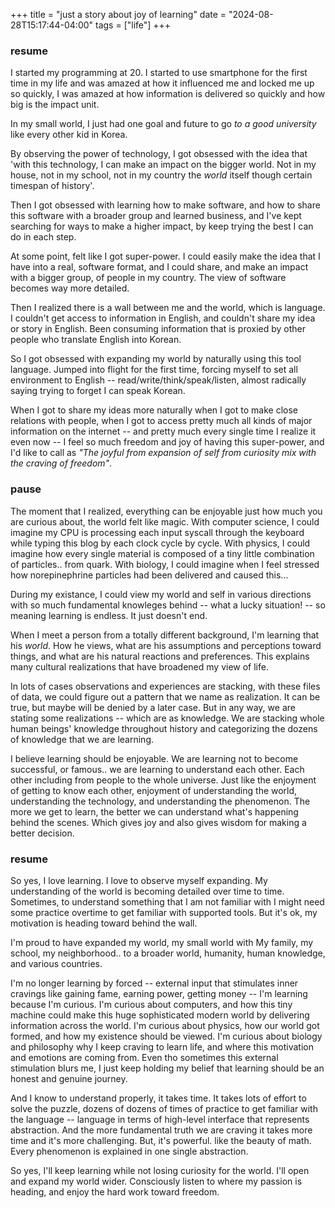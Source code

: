 
+++
title = "just a story about joy of learning"
date = "2024-08-28T15:17:44-04:00"
tags = ["life"]
+++

### resume

I started my programming at 20. I started to use smartphone for the first time in my life and was amazed at how it influenced me and locked me up so quickly, I was amazed at how information is delivered so quickly and how big is the impact unit.

In my small world, I just had one goal and future to go *to a good university* like every other kid in Korea.

By observing the power of technology, I got obsessed with the idea that 'with this technology, I can make an impact on the bigger world. Not in my house, not in my school, not in my country the *world* itself though certain timespan of history'.

Then I got obsessed with learning how to make software, and how to share this software with a broader group and learned business, and I've kept searching for ways to make a higher impact, by keep trying the best I can do in each step.

At some point, felt like I got super-power. I could easily make the idea that I have into a real, software format, and I could share, and make an impact with a bigger group, of people in my country. The view of software becomes way more detailed.

Then I realized there is a wall between me and the world, which is language. I couldn't get access to information in English, and couldn't share my idea or story in English. Been consuming information that is proxied by other people who translate English into Korean.

So I got obsessed with expanding my world by naturally using this tool language. Jumped into flight for the first time, forcing myself to set all environment to English -- read/write/think/speak/listen, almost radically saying trying to forget I can speak Korean.

When I got to share my ideas more naturally when I got to make close relations with people, when I got to access pretty much all kinds of major information on the internet -- and pretty much every single time I realize it even now -- I feel so much freedom and joy of having this super-power, and I'd like to call as *"The joyful from expansion of self from curiosity mix with the craving of freedom"*.

### pause

The moment that I realized, everything can be enjoyable just how much you are curious about, the world felt like magic. With computer science, I could imagine my CPU is processing each input syscall through the keyboard while typing this blog by each clock cycle by cycle. With physics, I could imagine how every single material is composed of a tiny little combination of particles.. from quark. With biology, I could imagine when I feel stressed how norepinephrine particles had been delivered and caused this...

During my existance, I could view my world and self in various directions with so much fundamental knowleges behind -- what a lucky situation! -- so meaning learning is endless. It just doesn't end.

When I meet a person from a totally different background, I'm learning that his *world*. How he views, what are his assumptions and perceptions toward things, and what are his natural reactions and preferences.  This explains many cultural realizations that have broadened my view of life.

In lots of cases observations and experiences are stacking, with these files of data, we could figure out a pattern that we name as realization. It can be true, but maybe will be denied by a later case. But in any way, we are stating some realizations -- which are as knowledge. We are stacking whole human beings' knowledge throughout history and categorizing the dozens of knowledge that we are learning.

I believe learning should be enjoyable. We are learning not to become successful, or famous.. we are learning to understand each other. Each other including from people to the whole universe. Just like the enjoyment of getting to know each other, enjoyment of understanding the world, understanding the technology, and understanding the phenomenon. The more we get to learn, the better we can understand what's happening behind the scenes. Which gives joy and also gives wisdom for making a better decision.


### resume

So yes, I love learning.
I love to observe myself expanding.
My understanding of the world is becoming detailed over time to time.
Sometimes, to understand something that I am not familiar with I might need some practice overtime to get familiar with supported tools. But it's ok, my motivation is heading toward behind the wall.

I'm proud to have expanded my world, my small world with My family, my school, my neighborhood.. to a broader world, humanity, human knowledge, and various countries.

I'm no longer learning by forced -- external input that stimulates inner cravings like gaining fame, earning power, getting money -- I'm learning because I'm curious. I'm curious about computers, and how this tiny machine could make this huge sophisticated modern world by delivering information across the world. I'm curious about physics, how our world got formed, and how my existence should be viewed. I'm curious about biology and philosophy why I keep craving to learn life, and where this motivation and emotions are coming from. Even tho sometimes this external stimulation blurs me, I just keep holding my belief that learning should be an honest and genuine journey.

And I know to understand properly, it takes time. It takes lots of effort to solve the puzzle, dozens of dozens of times of practice to get familiar with the language -- language in terms of high-level interface that represents abstraction. And the more fundamental truth we are craving it takes more time and it's more challenging. But, it's powerful. like the beauty of math. Every phenomenon is explained in one single abstraction.

So yes, I'll keep learning while not losing curiosity for the world. I'll open and expand my world wider.
Consciously listen to where my passion is heading, and enjoy the hard work toward freedom.
